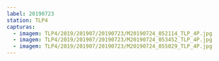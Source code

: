 ```yaml
---
label: 20190723
station: TLP4
capturas:
  - imagem: TLP4/2019/201907/20190723/M20190724_052114_TLP_4P.jpg
  - imagem: TLP4/2019/201907/20190723/M20190724_053452_TLP_4P.jpg
  - imagem: TLP4/2019/201907/20190723/M20190724_055029_TLP_4P.jpg
---
```

